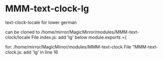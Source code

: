 # MMM-text-clock-lg
text-clock-locale for lower german 

can be cloned to /home/mirror/MagicMirror/modules/MMM-text-clock/locale
File index.js: add 'lg' below module.exports ={

for: 
/home/mirror/MagicMirror/modules/MMM-text-clock
File "MMM-text-clock.js: add 'lg' in line 16
